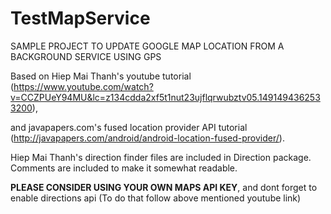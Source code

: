 # TestMapService
SAMPLE PROJECT TO UPDATE GOOGLE MAP LOCATION FROM A BACKGROUND SERVICE USING GPS

Based on Hiep Mai Thanh's youtube tutorial (https://www.youtube.com/watch?v=CCZPUeY94MU&lc=z134cdda2xf5t1nut23ujflqrwubztv05.1491494362533200), 

and javapapers.com's fused location provider API tutorial (http://javapapers.com/android/android-location-fused-provider/).

Hiep Mai Thanh's direction finder files are included in Direction package. Comments are included to make it somewhat readable.

<b>PLEASE CONSIDER USING YOUR OWN MAPS API KEY</b>, and dont forget to enable directions api (To do that follow above mentioned youtube link)
